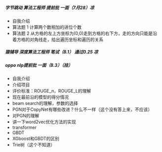 ##### 字节跳动 算法工程师 提前批 一面（7月28）凉
+ 自我介绍
+ 算法题 1 计算两个数相加的进位个数
+ 算法题 2 从方格的左上方坐标为(0,0)走到方格的右下方，走的方向只能是沿着方格的对角线走，给出遍历坐标和遍历的关系
##### 猿辅导 深度算法工程师 笔试（8.1） 通过0.25 凉
##### oppo nlp提前批 一面（8.3）（挂）
+ 自我介绍
+ 介绍项目
+ 评价标准：ROUGE_n，ROUGE_L的理解
+ 现在最前沿的模型的得分情况
+ beam search的理解，参数的选择
+ PGN对于CopyNet有哪些改进？什么不一样（这个没有答上来，不应该）
+ 对PGN的理解
+ 讲一下word2vec优化方法的实现
+ transformer
+ GBDT
+ XGboost和GBDT的区别
+ Trie树（这个不知道）
